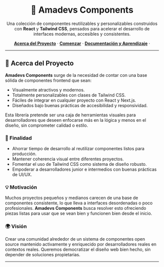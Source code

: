<h1 align="center">🎨 Amadevs Components</h1>

<p align="center">
  Una colección de componentes reutilizables y personalizables construidos con <strong>React</strong> y <strong>Tailwind CSS</strong>, pensados para acelerar el desarrollo de interfaces modernas, accesibles y consistentes.
</p>

<p align="center">
  <a href="#acerca-del-proyecto"><strong>Acerca del Proyecto</strong></a> ·
  <a href="#comenzar"><strong>Comenzar</strong></a> ·
  <a href="#documentación-y-aprendizaje"><strong>Documentación y Aprendizaje</strong></a> ·
</p>

---

## 🧩 Acerca del Proyecto

**Amadevs Components** surge de la necesidad de contar con una base sólida de componentes frontend que sean:

- Visualmente atractivos y modernos.
- Totalmente personalizables con clases de Tailwind CSS.
- Fáciles de integrar en cualquier proyecto con React y Next.js.
- Diseñados bajo buenas prácticas de accesibilidad y responsividad.

Esta librería pretende ser una caja de herramientas visuales para desarrolladores que deseen enfocarse más en la lógica y menos en el diseño, sin comprometer calidad o estilo.

### 🎯 Finalidad

- Ahorrar tiempo de desarrollo al reutilizar componentes listos para producción.
- Mantener coherencia visual entre diferentes proyectos.
- Fomentar el uso de Tailwind CSS como sistema de diseño robusto.
- Empoderar a desarrolladores junior e intermedios con buenas prácticas de UI/UX.

### 💡 Motivación

Muchos proyectos pequeños y medianos carecen de una base de componentes consistente, lo que lleva a interfaces desordenadas o poco profesionales. **Amadevs Components** busca resolver esto ofreciendo piezas listas para usar que se vean bien y funcionen bien desde el inicio.

### 🌍 Visión

Crear una comunidad alrededor de un sistema de componentes open source mantenido activamente y enriquecido por desarrolladores reales en contextos reales. Queremos democratizar el diseño web bien hecho, sin depender de soluciones propietarias.

---
